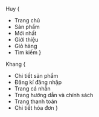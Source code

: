 Huy {

- Trang chủ
- Sản phẩm
- Mới nhất
- Giới thiệu
- Giỏ hàng
- Tìm kiếm
  }

Khang {

- Chi tiết sản phẩm
- Đăng kí đăng nhập
- Trang cá nhân
- Trang hướng dẫn và chính sách
- Trang thanh toán
- Chi tiết hóa đơn
  }
